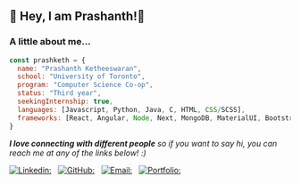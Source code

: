 <h2> 🌟 Hey, I am Prashanth!🌟</h2>

### A little about me...  

```javascript
const prashketh = {
  name: "Prashanth Ketheeswaran",
  school: "University of Toronto",
  program: "Computer Science Co-op",
  status: "Third year",
  seekingInternship: true,
  languages: [Javascript, Python, Java, C, HTML, CSS/SCSS],
  frameworks: [React, Angular, Node, Next, MongoDB, MaterialUI, Bootstrap],
}
```

<em><b>I love connecting with different people</b> so if you want to say hi, you can reach me at any of the links below! :)</em>

[![Linkedin:](https://img.shields.io/badge/-prashketh-blue?style=flat-square&logo=Linkedin&logoColor=white&link=https://www.linkedin.com/in/prashketh/)](https://www.linkedin.com/in/prashketh/) &nbsp;
[![GitHub:](https://img.shields.io/github/followers/prashketh?label=follow&style=social)](https://github.com/prashketh) &nbsp;
[![Email:](https://img.shields.io/badge/-Email-%23BB001B)](mailto:prashanthketheeswaran@gmail.com) &nbsp;
[![Portfolio:](https://img.shields.io/badge/-Website-%230053a1)](https://prashketh.me)

